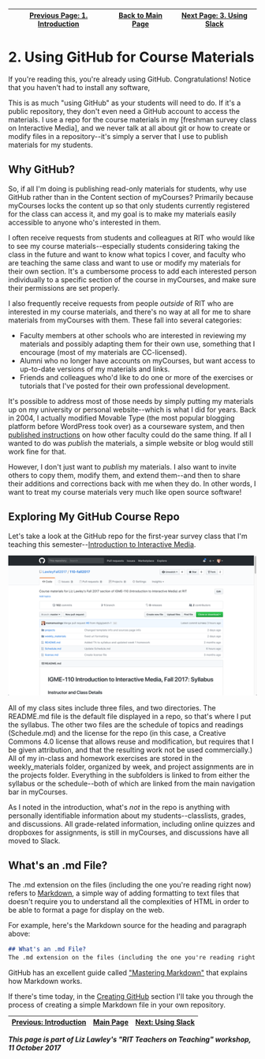 | [Previous Page: 1. Introduction](introduction.md) | [Back to Main Page](README.md) | [Next Page: 3. Using Slack](usingSlack.md) |
|--------------------------------|-----------------------------|------------------------|

# 2. Using GitHub for Course Materials

If you're reading this, you're already using GitHub. Congratulations! Notice that you haven't had to install any software, 

This is as much "using GitHub" as your students will need to do. If it's a public repository, they don't even need a GitHub account to access the materials. I use a repo for the course materials in my [freshman survey class on Interactive Media], and we never talk at all about git or how to create or modify files in a repository--it's simply a server that I use to publish materials for my students. 

## Why GitHub?
So, if all I'm doing is publishing read-only materials for students, why use GitHub rather than in the Content section of myCourses? Primarily because myCourses locks the content up so that only students currently registered for the class can access it, and my goal is to make my materials easily accessible to anyone who's interested in them. 

I often receive requests from students and colleagues at RIT who would like to see my course materials--especially students considering taking the class in the future and want to know what topics I cover, and faculty who are teaching the same class and want to use or modify my materials for their own section. It's a cumbersome process to add each interested person individually to a specific section of the course in myCourses, and make sure their permissions are set properly.

I also frequently receive requests from people *outside* of RIT who are interested in my course materials, and there's no way at all for me to share materials from myCourses with them. These fall into several categories:
- Faculty members at other schools who are interested in reviewing my materials and possibly adapting them for their own use, something that I encourage (most of my materials are CC-licensed). 
- Alumni who no longer have accounts on myCourses, but want access to up-to-date versions of my materials and links.
- Friends and colleagues who'd like to do one or more of the exercises or tutorials that I've posted for their own professional development. 

It's possible to address most of those needs by simply putting my materials up on my university or personal website--which is what I did for years. Back in 2004, I actually modified Movable Type (the most popular blogging platform before WordPress took over) as a courseware system, and then [published instructions](http://mamamusings.net/archives/2004/01/06/mt_courseware_stepbystep.php) on how other faculty could do the same thing. If all I wanted to do was *publish* the materials, a simple website or blog would still work fine for that. 

However, I don't just want to *publish* my materials. I also want to invite others to copy them, modify them, and extend them--and then to share their additions and corrections back with me when they do. In other words, I want to treat my course materials very much like open source software! 

## Exploring My GitHub Course Repo

Let's take a look at the GitHub repo for the first-year survey class that I'm teaching this semester--[Introduction to Interactive Media](https://github.com/LawleyFall2017/110-fall2017). 

![GitHub README page with syllabus](images/github-readme.png)

All of my class sites include three files, and two directories. The README.md file is the default file displayed in a repo, so that's where I put the syllabus. The other two files are the schedule of topics and readings (Schedule.md) and the license for the repo (in this case, a Creative Commons 4.0 license that allows reuse and modification, but requires that I be given attribution, and that the resulting work not be used commercially.) All of my in-class and homework exercises are stored in the weekly_materials folder, organized by week, and project assignments are in the projects folder. Everything in the subfolders is linked to from either the syllabus or the schedule--both of which are linked from the main navigation bar in myCourses. 

As I noted in the introduction, what's *not* in the repo is anything with personally identifiable information about my students--classlists, grades, and discussions. All grade-related information, including online quizzes and dropboxes for assignments, is still in myCourses, and discussions have all moved to Slack. 

## What's an .md File?
The .md extension on the files (including the one you're reading right now) refers to [Markdown](https://en.wikipedia.org/wiki/Markdown), a simple way of adding formatting to text files that doesn't require you to understand all the complexities of HTML in order to be able to format a page for display on the web. 

For example, here's the Markdown source for the heading and paragraph above:

```Markdown
## What's an .md File?
The .md extension on the files (including the one you're reading right now) refers to [Markdown](https://en.wikipedia.org/wiki/Markdown), a simple way of adding formatting to text files that doesn't require you to understand all the complexities of HTML in order to be able to format a page for display on the web.
```

GitHub has an excellent guide called ["Mastering Markdown"](https://guides.github.com/features/mastering-markdown/) that explains how Markdown works. 

If there's time today, in the [Creating GitHub](creatingGithub.md) section I'll take you through the process of creating a simple Markdown file in your own repository.


| [Previous: Introduction](introduction.md) | [Main Page](README.md) | [Next: Using Slack](usingSlack.md) |
|--------------------------------|-----------------------------|------------------------|

***This page is part of Liz Lawley's "RIT Teachers on Teaching" workshop, 11 October 2017***
